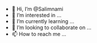 - 👋 Hi, I’m @Salimnami
- 👀 I’m interested in ...
- 🌱 I’m currently learning ...
- 💞️ I’m looking to collaborate on ...
- 📫 How to reach me ...

<!---
Salimnami/Salimnami is a ✨ special ✨ repository because its `README.md` (this file) appears on your GitHub profile.
You can click the Preview link to take a look at your changes.
--->
